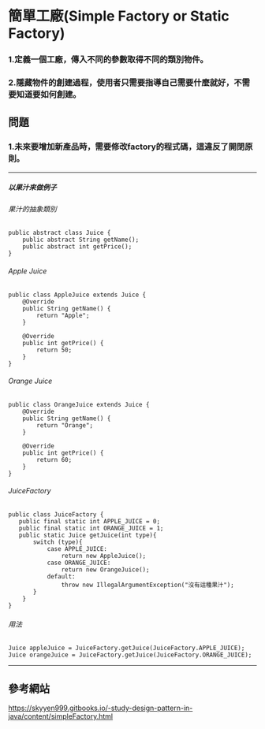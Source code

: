 # 簡單工廠(Simple Factory or Static Factory)

### 1.定義一個工廠，傳入不同的參數取得不同的類別物件。
### 2.隱藏物件的創建過程，使用者只需要指導自己需要什麼就好，不需要知道要如何創建。

## 問題
### 1.未來要增加新產品時，需要修改factory的程式碼，這違反了開閉原則。
--------------------------------------
##### 以果汁來做例子
###### 果汁的抽象類別
    public abstract class Juice {
        public abstract String getName();
        public abstract int getPrice();
    }

###### Apple Juice
    public class AppleJuice extends Juice {
        @Override
        public String getName() {
            return "Apple";
        }

        @Override
        public int getPrice() {
            return 50;
        }
    }

###### Orange Juice
    public class OrangeJuice extends Juice {
        @Override
        public String getName() {
            return "Orange";
        }
    
        @Override
        public int getPrice() {
            return 60;
        }
    }

###### JuiceFactory
    public class JuiceFactory {
       public final static int APPLE_JUICE = 0;
       public final static int ORANGE_JUICE = 1;
       public static Juice getJuice(int type){
           switch (type){
               case APPLE_JUICE:
                   return new AppleJuice();
               case ORANGE_JUICE:
                   return new OrangeJuice();
               default:
                   throw new IllegalArgumentException("沒有這種果汁");
           }
        }
    }

###### 用法
    Juice appleJuice = JuiceFactory.getJuice(JuiceFactory.APPLE_JUICE);
    Juice orangeJuice = JuiceFactory.getJuice(JuiceFactory.ORANGE_JUICE);

    
------------------------------------
##  參考網站

https://skyyen999.gitbooks.io/-study-design-pattern-in-java/content/simpleFactory.html
